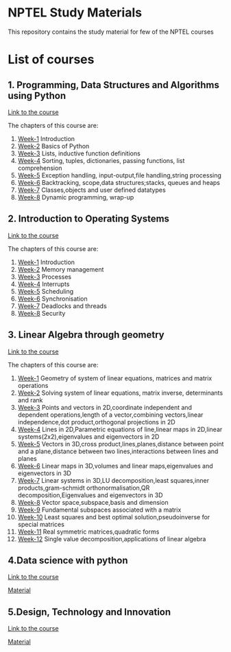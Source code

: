 # NPTEL Study Materials
This repository contains the study material for few of the NPTEL courses
# List of courses
## 1. Programming, Data Structures and Algorithms using Python
[Link to the course](https://nptel.ac.in/courses/106106145)

The chapters of this course are:
1. [Week-1](https://github.com/AnanthMAthreya/NPTEL_Study_Materials/tree/main/Programming%2C%20Data%20Structures%20And%20Algorithms%20Using%20Python/Week%201%20Introduction(Quiz)) Introduction
2. [Week-2](https://github.com/AnanthMAthreya/NPTEL_Study_Materials/tree/main/Programming%2C%20Data%20Structures%20And%20Algorithms%20Using%20Python/Week%202%20Basics%20of%20Python(Quiz)) Basics of Python
3. [Week-3](https://github.com/AnanthMAthreya/NPTEL_Study_Materials/tree/main/Programming%2C%20Data%20Structures%20And%20Algorithms%20Using%20Python/Week%203%20Lists%2C%20inductive%20function%20definitions) Lists, inductive function definitions
4. [Week-4](https://github.com/AnanthMAthreya/NPTEL_Study_Materials/tree/main/Programming%2C%20Data%20Structures%20And%20Algorithms%20Using%20Python/Week%204%20Sorting%2C%20tuples%2C%20dictionaries%2C%20passing%20functions%2C%20list%20comprehension(QUiz)) Sorting, tuples, dictionaries, passing functions, list comprehension
5. [Week-5](https://github.com/AnanthMAthreya/NPTEL_Study_Materials/tree/main/Programming%2C%20Data%20Structures%20And%20Algorithms%20Using%20Python/Week%205%20Exception%20handling%2C%20input-output%2Cfile%20handling%2Cstring%20processing) Exception handling, input-output,file handling,string processing
6. [Week-6](https://github.com/AnanthMAthreya/NPTEL_Study_Materials/tree/main/Programming%2C%20Data%20Structures%20And%20Algorithms%20Using%20Python/Week%206%20Backtracking%2C%20scope%2Cdata%20structures%3Bstacks%2C%20queues%20and%20heaps(QUiz)) Backtracking, scope,data structures;stacks, queues and heaps
7. [Week-7](https://github.com/AnanthMAthreya/NPTEL_Study_Materials/tree/main/Programming%2C%20Data%20Structures%20And%20Algorithms%20Using%20Python/Week%207%20Classes%2Cobjects%20and%20user%20defined%20datatypes(Quiz)) Classes,objects and user defined datatypes 
8. [Week-8](https://github.com/AnanthMAthreya/NPTEL_Study_Materials/tree/main/Programming%2C%20Data%20Structures%20And%20Algorithms%20Using%20Python/Week%208%20Dynamic%20programming%2C%20wrap-up) Dynamic programming, wrap-up
## 2. Introduction to Operating Systems
[Link to the course](https://nptel.ac.in/courses/106106144)

The chapters of this course are:
1. [Week-1](https://github.com/AnanthMAthreya/NPTEL_Study_Materials/blob/main/Introduction%20to%20Operating%20Systems/Week-1%20Introduction.pdf) Introduction
2. [Week-2](https://github.com/AnanthMAthreya/NPTEL_Study_Materials/main/Introduction%20to%20Operating%20Systems/Week-2%20Memory%20Management.pdf) Memory management
3. [Week-3](https://github.com/AnanthMAthreya/NPTEL_Study_Materials/blob/main/Introduction%20to%20Operating%20Systems/Week-3%20Processes.pdf) Processes
5. [Week-4](https://github.com/AnanthMAthreya/NPTEL_Study_Materials/blob/main/Introduction%20to%20Operating%20Systems/Week-4%20Interrupts.pdf) Interrupts
6. [Week-5](https://github.com/AnanthMAthreya/NPTEL_Study_Materials/blob/main/Introduction%20to%20Operating%20Systems/Week-5%20Scheduling.pdf) Scheduling
7. [Week-6](https://github.com/AnanthMAthreya/NPTEL_Study_Materials/blob/main/Introduction%20to%20Operating%20Systems/Week-6%20Synchronisation.pdf) Synchronisation
8. [Week-7](https://github.com/AnanthMAthreya/NPTEL_Study_Materials/blob/main/Introduction%20to%20Operating%20Systems/Week-7%20Deadlocks%20and%20Threads.pdf) Deadlocks and threads
9. [Week-8](https://github.com/AnanthMAthreya/NPTEL_Study_Materials/blob/main/Introduction%20to%20Operating%20Systems/Week-8%20Security.pdf) Security
## 3. Linear Algebra through geometry
[Link to the course](https://nptel.ac.in/courses/106108482)

The chapters of this course are:
1. [Week-1](https://github.com/AnanthMAthreya/NPTEL_Study_Materials/tree/main/Linear%20algebra%20through%20geometry/Week-1%20Geometry%20of%20system%20of%20linear%20equations%2C%20matrices%20and%20matrix%20operations) Geometry of system of linear equations, matrices and matrix operations
2. [Week-2](https://github.com/AnanthMAthreya/NPTEL_Study_Materials/tree/main/Linear%20algebra%20through%20geometry/Week-2%20Solving%20system%20of%20linear%20equations%2C%20matrix%20inverse%2C%20determinants%20and%20rank) Solving system of linear equations, matrix inverse, determinants and rank
3. [Week-3](https://github.com/AnanthMAthreya/NPTEL_Study_Materials/tree/main/Linear%20algebra%20through%20geometry/Week-3%20Points%20and%20vectors%20in%202D%2Ccoordinate%20independent%20and%20dependent%20operations%2Clength%20of%20a%20vector%2Ccombining%20vectors%2Clinear%20independence%2Cdot%20product%20etc) Points and vectors in 2D,coordinate independent and dependent operations,length of a vector,combining vectors,linear independence,dot product,orthogonal projections in 2D
4. [Week-4](https://github.com/AnanthMAthreya/NPTEL_Study_Materials/tree/main/Linear%20algebra%20through%20geometry/Week-4%20Lines%20in%202D%2CParametric%20equations%20of%20line%2Clinear%20maps%20in%202D%2Clinear%20systems%202x2%2Ceigenvalues%20and%20eigenvectors%20in%202D) Lines in 2D,Parametric equations of line,linear maps in 2D,linear systems(2x2),eigenvalues and eigenvectors in 2D
5. [Week-5](https://github.com/AnanthMAthreya/NPTEL_Study_Materials/tree/main/Linear%20algebra%20through%20geometry/Week-5%20Vectors%20in%203D%2Ccross%20product%2Clines%2Cplanes%2Cdistance%20between%20point%20and%20a%20plane%2Cdistance%20between%20two%20lines%2Cinteractions%20between%20lines%20and%20planes) Vectors in 3D,cross product,lines,planes,distance between point and a plane,distance between two lines,interactions between lines and planes
6. [Week-6](https://github.com/AnanthMAthreya/NPTEL_Study_Materials/tree/main/Linear%20algebra%20through%20geometry/Week-6%20Linear%20maps%20in%203D%2Cvolumes%20and%20linear%20maps%2Ceigenvalues%20and%20eigenvectors%20in%203D) Linear maps in 3D,volumes and linear maps,eigenvalues and eigenvectors in 3D
7. [Week-7](https://github.com/AnanthMAthreya/NPTEL_Study_Materials/tree/main/Linear%20algebra%20through%20geometry/Week-7%20Linear%20systems%20in%203D%2CLU%20decomposition%2Cleast%20squares%2Cinner%20products%2Cgram-schmidt%20orthonormalisation%2CQR%20decomposition%2CEigenvalues%2Ceigenvectors%20in3D) Linear systems in 3D,LU decomposition,least squares,inner products,gram-schmidt orthonormalisation,QR decomposition,Eigenvalues and eigenvectors in 3D
8. [Week-8](https://github.com/AnanthMAthreya/NPTEL_Study_Materials/tree/main/Linear%20algebra%20through%20geometry/Week-8%20Vector%20space%2Csubspace%2Cbasis%20and%20dimension) Vector space,subspace,basis and dimension
9. [Week-9](https://github.com/AnanthMAthreya/NPTEL_Study_Materials/tree/main/Linear%20algebra%20through%20geometry/Week-9%20Fundamental%20subspaces%20associated%20with%20a%20matrix) Fundamental subspaces associated with a matrix
10. [Week-10](https://github.com/AnanthMAthreya/NPTEL_Study_Materials/tree/main/Linear%20algebra%20through%20geometry/Week-10%20Least%20squares%20and%20best%20optimal%20solution%2Cpseudoinverse%20for%20special%20matrices) Least squares and best optimal solution,pseudoinverse for special matrices
11. [Week-11](https://github.com/AnanthMAthreya/NPTEL_Study_Materials/tree/main/Linear%20algebra%20through%20geometry/Week-11%20Real%20symmetric%20matrices%2Cquadratic%20forms) Real symmetric matrices,quadratic forms
12. [Week-12](https://github.com/AnanthMAthreya/NPTEL_Study_Materials/tree/main/Linear%20algebra%20through%20geometry/Week-12%20Single%20value%20decomposition%2Capplications%20of%20linear%20algebra) Single value decomposition,applications of linear algebra
## 4.Data science with python
[Link to the course](https://nptel.ac.in/courses/106106212)

[Material](https://github.com/AnanthMAthreya/NPTEL_Study_Materials/tree/main/Python%20for%20Data%20Science)
## 5.Design, Technology and Innovation
[Link to the course](https://nptel.ac.in/courses/107101088)

[Material](https://github.com/AnanthMAthreya/NPTEL_Study_Materials/tree/main/Design%2C%20technology%20and%20innovation)
